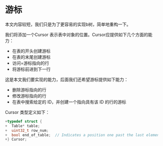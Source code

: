 # 游标

本文内容较短，我们只是为了更容易的实现b树，简单地重构一下。

我们将添加一个Cursor 表示表中对象的位置。Cursor应提供如下几个方面的能力：

- 在表的开头创建游标
- 在表的末尾创建游标
- 访问=游标指向的行
- 将游标前进到下一行

这是本文我们要实现的能力，后面我们还希望游标提供如下能力：

- 删除游标指向的行
- 修改游标指向的行
- 在表中搜索给定的 ID，并创建一个指向具有该 ID 的行的游标

Cursor 类型定义如下：

```c
+typedef struct {
+  Table* table;
+  uint32_t row_num;
+  bool end_of_table;  // Indicates a position one past the last element
+} Cursor;
```